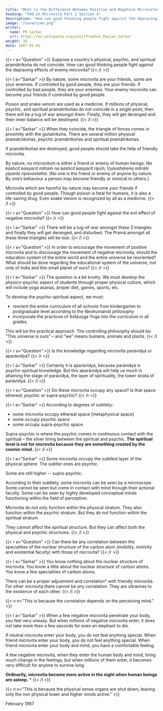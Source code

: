 ```yaml
---
title: "What is the Difference Between Positive and Negative Microvita"
heading: "FAQ on Microvita Part 1 Section A"
description: "How can good thinking people fight against the depraving effects of enemy microvita?"
image: "/covers/mv.png"
writer:
  name: PR Sarkar
  url: https://en.wikipedia.org/wiki/Prabhat_Ranjan_Sarkar
weight: 38
date: 1987-02-01
---
```


<!-- – generally they coincide in the spiritual stratum – in that case or in that particular country, -->

{{< r a="Question" >}}
Suppose a country's physical, psychic, and spiritual pramátrikońa do not coincide. How can good thinking people fight against the depraving effects of enemy microvita?
{{< /r >}}


{{< l a="Sarkar" >}}
By nature, some microvita are your friends, some are your enemies. If controlled by good people, they are your friends. If controlled by bad people, they are your enemies. Your enemy microvita can become your friends if controlled by good people. 

Poison and snake venom are used as a medicine. If millions of physical, psychic, and spiritual pramátrikońas do not coincide in a single point, then there will be a tug of war amongst them. Finally, they will get deranged and their inner balance will be destroyed. 
{{< /l >}}

<!-- . They will reach the stage of disruption. -->

{{< l a="Sarkar" >}}
When they coincide, the triangle of forces comes in proximity with the guńatrikońa. There are several million physical pramátrokońas, psychic pramátrikońas and spiritual pramátrikońas.

If pramátrikońas are destroyed, good people should take the help of friendly microvita.

 <!-- Some microvita are, in effect, your friends and some are your enemies.  -->

By nature, no microvitum is either a friend or enemy of human beings: *Na kashcit kasyacit mitraḿ na kashcit kasyacit ripúh; Vyavaháreńa mitráńi jáyante ripavastathá.* [No one is the friend or enemy of anyone by nature. By one’s behaviour a person may become friendly or inimical to others.]

Microvita which are harmful by nature may become your friends if controlled by good people. Though poison is fatal for humans, it is also a life-saving drug. Even snake venom is recognized by all as a medicine.
{{< /l >}}


{{< r a="Question" >}}
How can good people fight against the evil effect of negative microvita? 
{{< /r >}}

<!-- Microvita may be your friend – the collective body of microvita may be your friend – or they may not be your friend. What are good people to do under such circumstances? -->

{{< l a="Sarkar" >}}
There will be a tug-of-war amongst these 3 triangles and finally they will get deranged, and disturbed. The Pramá amongst all these three triangles will be lost.
{{< /l >}}


{{< r a="Question" >}}
In order to encourage the movement of positive microvita and to discourage the movement of negative microvita, should the education system of the entire world and the entire universe be reoriented? What should be done regarding the educational system of the universe, not only of India and this small planet of ours? 
{{< /r >}}

<!-- What should be the approach? What should be the stages, the phases, the physico-psychic and psycho-spiritual approach? -->


{{< l a="Sarkar" >}}
The question is a bit knotty. We must develop the physico-psychic aspect of students through proper physical culture, which will include yoga ásanas, proper diet, games, sports, etc. 

To develop the psycho-spiritual aspect, we must:
- reorient the entire curriculum of all schools from kindergarten to postgraduate level according to the Neohumanist philosophy
- incorporate the practices of Aśt́áuṋga Yoga into the curriculum in all grades. 

This will be the practical approach. The controlling philosophy should be: “This universe is ours” – and “we” means humans, animals and plants.
{{< /l >}}


{{< r a="Question" >}}
Is the knowledge regarding microvita parávidyá or aparávidyá?
{{< /r >}}


{{< l a="Sarkar" >}}
Certainly it is aparávidyá, because parávidyá is psycho-spiritual knowledge. But this aparávidyá will help us much in attaining the stage of parávidyá, the layer of spirituality, the lower strata of parávidyá.
{{< /l >}}


{{< r a="Question" >}}
Do these microvita occupy any space? Is that space ethereal, psychic or supra-psychic?
{{< /r >}}


{{< l a="Sarkar" >}}
According to degrees of subtlety:
- some microvita occupy ethereal space [metaphysical space]
- some occupy psychic space
- some occupy supra-psychic space. 

Supra-psychic is where the psychic comes in continuous contact with the spiritual – the silver lining between the spiritual and psychic. **The spiritual level is not for microvita because they are something created by the cosmic mind.**
{{< /l >}}


{{< l a="Sarkar" >}}
Some microvita occupy the subtlest layer of the physical sphere. The subtler ones are psychic. 

Some are still higher -- supra-psychic. 

According to their subtlety, some microvita can be seen by a microscope. Some cannot be seen but come in contact with mind through their actional faculty. Some can be seen by highly developed conceptual minds functioning within the field of perception.

Microvita do not only function within the physical stratum. They also function within the psychic stratum. But they do not function within the spiritual stratum. 

They cannot affect the spiritual structure. But they can affect both the physical and psychic structures.
{{< /l >}}


{{< r a="Question" >}}
Can there be any correlation between the specialities of the nuclear structure of the carbon atom (mobility, motivity and existential faculty) with those of microvita?
{{< /r >}}


{{< l a="Sarkar" >}}
You know nothing about the nuclear structure of microvita. You know a little about the nuclear structure of carbon atoms. You know a few specialities of carbon atoms. 

There can be a proper adjustment and correlation* with friendly microvita. For other microvita there cannot be any correlation. They are ultravires to the existence of each other.
{{< /l >}}

{{< n n="This is because the correlation depends on the perceiving mind." >}}

{{< l a="Sarkar" >}}
When a few negative microvita penetrate your body, you feel very uneasy. But when millions of negative microvita enter, it does not take more then a few seconds for even an elephant to die. 

If neutral microvita enter your body, you do not feel anything special. When friend microvita enter your body, you do not feel anything special. When friend microvita enter your body and mind, you have a comfortable feeling.

A few negative microvita, when they enter the human body and mind, bring much change in the feelings, but when millions of them enter, it becomes very difficult for anyone to survive long. 

**Ordinarily, microvita become more active in the night when human beings are asleep.** *
{{< /l >}}

{{< n n="This is because the physical sense organs are shut down, leaving only the non physical lower and higher minds active." >}}

February 1987
